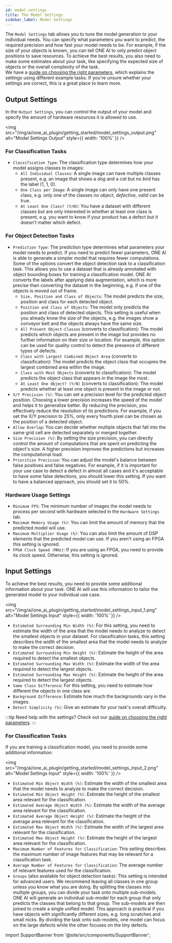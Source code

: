 ```yaml
---
id: model-settings
title: The Model Settings
sidebar_label: Model Settings
---
```


The ``Model Settings`` tab allows you to tune the model generation to your individual needs. You can specify what parameters you want to predict, the required precision and how fast your model needs to be. For example, if the size of your objects is known, you can tell ONE AI to only predict object positions to save resources. To achieve the best results, you also need to make some estimates about your task, like specifying the expected size of objects or the overall complexity of the task.  
We have a [guide on choosing the right parameters](/docs/one-ai/help/choosing-parameters-guide), which explains the settings using different example tasks. If you're unsure whether your settings are correct, this is a great place to learn more.

## Output Settings
In the ``Output Settings``, you can control the output of your model and specify the amount of hardware resources it is allowed to use.

<img src="/img/ai/one_ai_plugin/getting_started/model_settings_output.png" alt="Model Settings Output" style={{ width: '100%' }} /> 

### For Classification Tasks
- ``Classification Type``: The classification type determines how your model assigns classes to images:
    - ``All Individual Classes``: A single image can have multiple classes present, e.g. an image that shows a *dog* and a *cat* but no *bird* has the label (1, 1, 0).
    - ``One Class per Image``: A single image can only have one present class, e.g. only one of the classes *no object*, *defective*, *valid* can be true.
    - ``At Least One Class? (Y/N)``: You have a dataset with different classes but are only interested in whether at least one class is present, e.g. you want to know if your product has a defect but it doesn't matter which defect.

### For Object Detection Tasks
- ``Prediction Type``: The prediction type determines what parameters your model needs to predict. If you need to predict fewer parameters, ONE AI is able to generate a simpler model that requires fewer computations. Some of the options convert the object detection task to a classification task. This allows you to use a dataset that is already annotated with object bounding boxes for training a classification model. ONE AI converts the labels after applying data augmentation, which is more precise than converting the dataset in the beginning, e.g. if one of the objects is moved out of frame.
    - ``Size, Position and Class of Objects``: The model predicts the size, position and class for each detected object.
    - ``Position and Class of Objects``: The model only predicts the position and class of detected objects. This setting is useful when you already know the size of the objects, e.g. the images show a conveyor belt and the objects always have the same size.
    - ``All Present Object-Classes`` (converts to classification): The model predicts which objects are present in the image but provides no further information on their size or location. For example, this option can be used for quality control to detect the presence of different types of defects.
    - ``Class with Largest Combined Object Area`` (converts to classification): The model predicts the object class that occupies the largest combined area within the image.
    - ``Class with Most Objects`` (converts to classification): The model predicts the object class that appears in the image the most.
    - ``At Least One Object? (Y/N)`` (converts to classification): The model predicts whether at least one object is present in the image or not.
- ``X/Y Precision (%)``: You can set a precision level for the predicted object position. Choosing a lower precision increases the speed of the model and helps it to generalize better. By reducing the precision, you effectively reduce the resolution of its predictions. For example, if you set the X/Y precision to 25%, only every fourth pixel can be chosen as the position of a detected object.
- ``Allow Overlap``: You can decide whether multiple objects that fall into the same grid cell are detected separately or merged together.
- ``Size Precision (%)``: By setting the size precision, you can directly control the amount of computations that are spent on predicting the object's size. A higher precision improves the predictions but increases the computational load.
- ``Prioritize Precision``: You can adjust the model's balance between false positives and false negatives. For example, if it is important for your use case to detect a defect in almost all cases and it's acceptable to have some false detections, you should lower this setting. If you want to have a balanced approach, you should set it to 50%.

### Hardware Usage Settings
- ``Minimum FPS``: The minimum number of images the model needs to process per second with hardware selected in the ``Hardware Settings`` tab.
- ``Maximum Memory Usage (%)``: You can limit the amount of memory that the predicted model will use.
- ``Maximum Multiplier Usage (%)``: You can also limit the amount of DSP elements that the predicted model can use. If you aren't using an FPGA this setting is ignored.
- ``FPGA Clock Speed (MHz)``: If you are using an FPGA, you need to provide its clock speed. Otherwise, this setting is ignored.
  
## Input Settings
To achieve the best results, you need to provide some additional information about your task. ONE AI will use this information to tailor the generated model to your individual use case.

<img src="/img/ai/one_ai_plugin/getting_started/model_settings_input_1.png" alt="Model Settings Input" style={{ width: '100%' }} />

- ``Estimated Surrounding Min Width (%)``: For this setting, you need to estimate the width of the area that the model needs to analyze to detect the smallest objects in your dataset. For classification tasks, this setting describes the width of the smallest area that the model needs to analyze to make the correct decision.
- ``Estimated Surrounding Min Height (%)``: Estimate the height of the area required to detect the smallest objects.
- ``Estimated Surrounding Max Width (%)``: Estimate the width of the area required to detect the largest objects.
- ``Estimated Surrounding Max Height (%)``: Estimate the height of the area required to detect the largest objects.
- ``Same Class Difference``: For this setting, you need to estimate how different the objects in one class are.
- ``Background Difference``: Estimate how much the backgrounds vary in the images.
- ``Detect Simplicity (%)``: Give an estimate for your task's overall difficulty.

:::tip Need help with the settings?
Check out our [guide on choosing the right parameters](/docs/one-ai/help/choosing-parameters-guide).
:::

### For Classification Tasks
If you are training a classification model, you need to provide some additional information:

<img src="/img/ai/one_ai_plugin/getting_started/model_settings_input_2.png" alt="Model Settings Input" style={{ width: '100%' }} />

- ``Estimated Min Object Width (%)``: Estimate the width of the smallest area that the model needs to analyze to make the correct decision.
- ``Estimated Min Object Height (%)``: Estimate the height of the smallest area relevant for the classification.
- ``Estimated Average Object Width (%)``: Estimate the width of the average area relevant for the classification.
- ``Estimated Average Object Height (%)``: Estimate the height of the average area relevant for the classification.
- ``Estimated Max Object Width (%)``: Estimate the width of the largest area relevant for the classification.
- ``Estimated Max Object Height (%)``: Estimate the height of the largest area relevant for the classification.
- ``Maximum Number of Features for Classification``: This setting describes the maximum number of image features that may be relevant for a classification task.
- ``Average Number of Features for Classification``: The average number of relevant features used for the classification.
- ``Groups`` (also available for object detection tasks): This setting is intended for advanced users. We recommend leaving all classes in one group unless you know what you are doing. By splitting the classes into multiple groups, you can divide your task onto multiple sub-models. ONE AI will generate an individual sub-model for each group that only predicts the classes that belong to that group. The sub-models are then joined to create a single unified model. This approach is practical if you have objects with significantly different sizes, e.g. long scratches and small nicks. By dividing the task onto sub-models, one model can focus on the large defects while the other focuses on the tiny defects.

import SupportBanner from '@site/src/components/SupportBanner';

<SupportBanner subject="ONE AI Model Settings Support" />